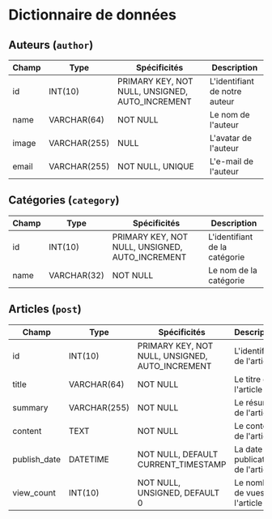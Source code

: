 # Dictionnaire de données

## Auteurs (`author`)

|Champ|Type|Spécificités|Description|
|-|-|-|-|
|id|INT(10)|PRIMARY KEY, NOT NULL, UNSIGNED, AUTO_INCREMENT|L'identifiant de notre auteur|
|name|VARCHAR(64)|NOT NULL|Le nom de l'auteur|
|image|VARCHAR(255)|NULL|L'avatar de l'auteur|
|email|VARCHAR(255)|NOT NULL, UNIQUE|L'e-mail de l'auteur|

## Catégories (`category`)

|Champ|Type|Spécificités|Description|
|-|-|-|-|
|id|INT(10)|PRIMARY KEY, NOT NULL, UNSIGNED, AUTO_INCREMENT|L'identifiant de la catégorie|
|name|VARCHAR(32)|NOT NULL|Le nom de la catégorie|

## Articles (`post`)

|Champ|Type|Spécificités|Description|
|-|-|-|-|
|id|INT(10)|PRIMARY KEY, NOT NULL, UNSIGNED, AUTO_INCREMENT|L'identifiant de l'article|
|title|VARCHAR(64)|NOT NULL|Le titre de l'article|
|summary|VARCHAR(255)|NOT NULL|Le résumé de l'article|
|content|TEXT|NOT NULL|Le contenu de l'article|
|publish_date|DATETIME|NOT NULL, DEFAULT CURRENT_TIMESTAMP|La date de publication de l'article|
|view_count|INT(10)|NOT NULL, UNSIGNED, DEFAULT 0|Le nombre de vues de l'article|
